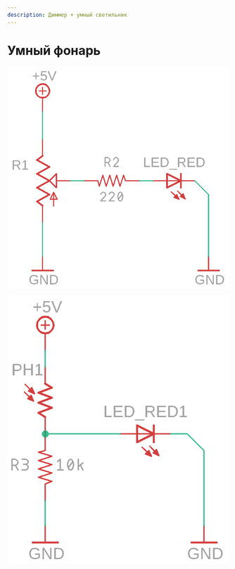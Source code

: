 ```yaml
---
description: Диммер + умный светильник
---
```


# Умный фонарь

![](../.gitbook/assets/clever_lamp.png)

![](../.gitbook/assets/clever_lamp2.png)

